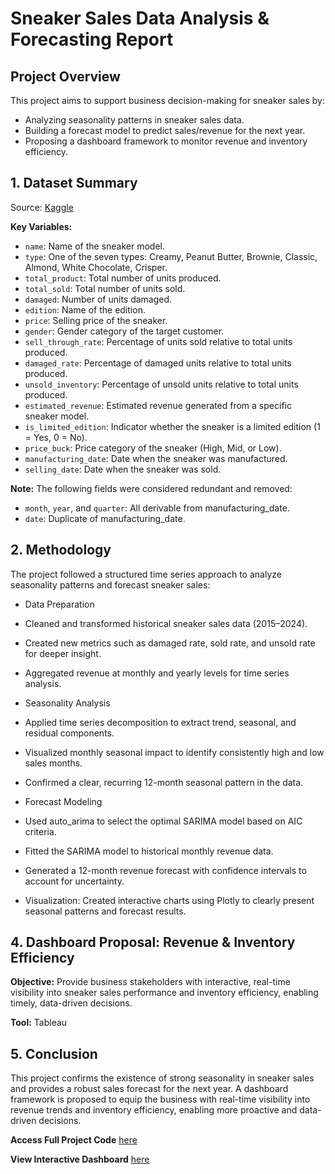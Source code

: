 # Sneaker Sales Data Analysis & Forecasting Report
## Project Overview
This project aims to support business decision-making for sneaker sales by:
- Analyzing seasonality patterns in sneaker sales data.
- Building a forecast model to predict sales/revenue for the next year.
- Proposing a dashboard framework to monitor revenue and inventory efficiency.

## 1. Dataset Summary
Source: [Kaggle](https://www.kaggle.com/datasets/comhek/500-snickers-dataset)

**Key Variables:**
- `name`: Name of the sneaker model.
- `type`: One of the seven types: Creamy, Peanut Butter, Brownie, Classic, Almond, White Chocolate, Crisper.
- `total_product`: Total number of units produced.
- `total_sold`: Total number of units sold.
- `damaged`: Number of units damaged.
- `edition`: Name of the edition.
- `price`: Selling price of the sneaker.
- `gender`: Gender category of the target customer.
- `sell_through_rate`: Percentage of units sold relative to total units produced.
- `damaged_rate`: Percentage of damaged units relative to total units produced.
- `unsold_inventory`: Percentage of unsold units relative to total units produced.
- `estimated_revenue`: Estimated revenue generated from a specific sneaker model.
- `is_limited_edition`: Indicator whether the sneaker is a limited edition (1 = Yes, 0 = No).
- `price_buck`: Price category of the sneaker (High, Mid, or Low).
- `manufacturing_date`: Date when the sneaker was manufactured.
- `selling_date`: Date when the sneaker was sold.

**Note:** The following fields were considered redundant and removed:
- `month`, `year`, and `quarter`: All derivable from manufacturing_date.
- `date`: Duplicate of manufacturing_date.

## 2. Methodology
The project followed a structured time series approach to analyze seasonality patterns and forecast sneaker sales:

- Data Preparation

* Cleaned and transformed historical sneaker sales data (2015–2024).

* Created new metrics such as damaged rate, sold rate, and unsold rate for deeper insight.

* Aggregated revenue at monthly and yearly levels for time series analysis.

- Seasonality Analysis

* Applied time series decomposition to extract trend, seasonal, and residual components.

* Visualized monthly seasonal impact to identify consistently high and low sales months.

* Confirmed a clear, recurring 12-month seasonal pattern in the data.

- Forecast Modeling

* Used auto_arima to select the optimal SARIMA model based on AIC criteria.

* Fitted the SARIMA model to historical monthly revenue data.

* Generated a 12-month revenue forecast with confidence intervals to account for uncertainty.

- Visualization: Created interactive charts using Plotly to clearly present seasonal patterns and forecast results.

## 4. Dashboard Proposal: Revenue & Inventory Efficiency
**Objective:** Provide business stakeholders with interactive, real-time visibility into sneaker sales performance and inventory efficiency, enabling timely, data-driven decisions.

**Tool:** Tableau

## 5. Conclusion
This project confirms the existence of strong seasonality in sneaker sales and provides a robust sales forecast for the next year. A dashboard framework is proposed to equip the business with real-time visibility into revenue trends and inventory efficiency, enabling more proactive and data-driven decisions.

**Access Full Project Code** [here](https://colab.research.google.com/drive/1RxoQYgR0ltBEN8ayvQ8zb-FlO4ZcNI7X#scrollTo=t_6pg2cGCbaA)

**View Interactive Dashboard** [here](https://public.tableau.com/app/profile/quyen.nguyen8421/viz/SneakerBusinessPerformance/InventoryEfficiency)

